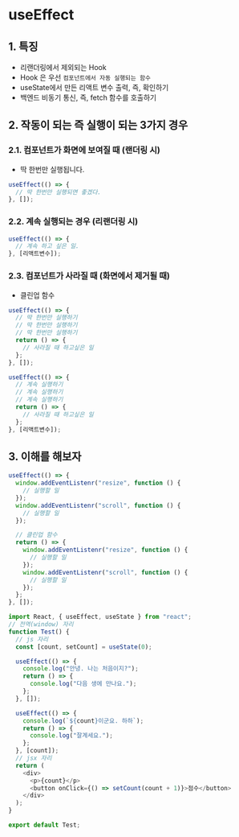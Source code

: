 # useEffect

## 1. 특징

- 리랜더링에서 제외되는 Hook
- Hook 은 우선 `컴포넌트에서 자동 실행되는 함수`
- useState에서 만든 리액트 변수 출력, 즉, 확인하기
- 백엔드 비동기 통신, 즉, fetch 함수를 호출하기

## 2. 작동이 되는 즉 실행이 되는 3가지 경우

### 2.1. 컴포넌트가 화면에 보여질 때 (랜더링 시)

- 딱 한번만 실행됩니다.

```js
useEffect(() => {
  // 딱 한번만 실행되면 좋겠다.
}, []);
```

### 2.2. 계속 실행되는 경우 (리랜더링 시)

```js
useEffect(() => {
  // 계속 하고 싶은 일.
}, [리액트변수]);
```

### 2.3. 컴포넌트가 사라질 때 (화면에서 제거될 때)

- 클린업 함수

```js
useEffect(() => {
  // 딱 한번만 실행하기
  // 딱 한번만 실행하기
  // 딱 한번만 실행하기
  return () => {
    // 사라질 때 하고싶은 일
  };
}, []);
```

```js
useEffect(() => {
  // 계속 실행하기
  // 계속 실행하기
  // 계속 실행하기
  return () => {
    // 사라질 때 하고싶은 일
  };
}, [리액트변수]);
```

## 3. 이해를 해보자

```js
useEffect(() => {
  window.addEventListenr("resize", function () {
    // 실행할 일
  });
  window.addEventListenr("scroll", function () {
    // 실행할 일
  });

  // 클린업 함수
  return () => {
    window.addEventListenr("resize", function () {
      // 실행할 일
    });
    window.addEventListenr("scroll", function () {
      // 실행할 일
    });
  };
}, []);
```

```js
import React, { useEffect, useState } from "react";
// 전역(window) 자리
function Test() {
  // js 자리
  const [count, setCount] = useState(0);

  useEffect(() => {
    console.log("안녕. 나는 처음이지?");
    return () => {
      console.log("다음 생에 만나요.");
    };
  }, []);

  useEffect(() => {
    console.log(`${count}이군요. 하하`);
    return () => {
      console.log("잘계세요.");
    };
  }, [count]);
  // jsx 자리
  return (
    <div>
      <p>{count}</p>
      <button onClick={() => setCount(count + 1)}>점수</button>
    </div>
  );
}

export default Test;
```
